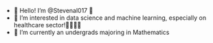- 👋 Hello! I’m @Stevenal017 👋
- 👀 I’m interested in data science and machine learning, especially on healthcare sector!👨‍⚕️👩‍⚕️  
- 🏫 I’m currently an undergrads majoring in Mathematics

<!---
Stevenal017/Stevenal017 is a ✨ special ✨ repository because its `README.md` (this file) appears on your GitHub profile.
You can click the Preview link to take a look at your changes.
--->
